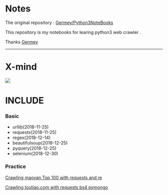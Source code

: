 # Notes

The original repository : [Germey/Python3NoteBooks](https://github.com/Germey/Python3NoteBooks) 

This repository is my notebooks for learing python3 web crawler .

Thanks [Germey](https://github.com/Germey)

---

# X-mind
![](https://ws4.sinaimg.cn/large/006tNbRwly1fyp5j5lkp0j30pb0tv0w2.jpg)

# INCLUDE

### Basic
- urllib(2018-11-25)
- requests(2018-11-25)
- regex(2018-12-14)
- beautifulsoup(2018-12-25)
- pyquery(2018-12-25)
- selenium(2018-12-30)

### Practice
[Crawling maoyan Top 100 with requests and re](https://github.com/waterasice/Python3WebCrawlerNoteBooks/tree/master/Practice/MaoYanTop100)

[Crawling toutiao.com with requests bs4 pymongo](https://github.com/waterasice/python_crawler/blob/master/toutiao_Ajax_crawler/ajax_clawer.py)

